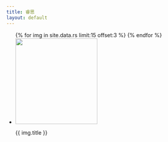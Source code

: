 ```yaml
---
title: 睿思
layout: default
---
```

<div class="module cl ml">
<ul>
{% for img in site.data.rs limit:15 offset:3 %}
  <li style="float: left">
    <a href="http://rs.xidian.edu.cn/{{ img.link }}" target="_blank">
      <img src="{{ img.src }}" width="215" height="225">
    </a>
    <p>{{ img.title }} </p>
  </li>
{% endfor %}
</ul>
</div>
